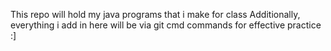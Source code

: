 This repo will hold my java programs that i make for class
Additionally, everything i add in here will be via git cmd commands for effective practice :]

